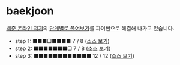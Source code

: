 # baekjoon

[백준 온라인 저지](https://www.acmicpc.net/)의 [단계별로 풀어보기](https://www.acmicpc.net/step)를 파이썬으로 해결해 나가고 있습니다.

- step 1: ■■■□■■■■ 7 / 8 ([소스 보기](step_solution/step_01.md))
- step 2: ■■■■■■■□ 7 / 8 ([소스 보기](step_solution/step_02.md))
- step 3: ■■■■■■■■■■■■ 12 / 12 ([소스 보기](step_solution/step_03.md))
